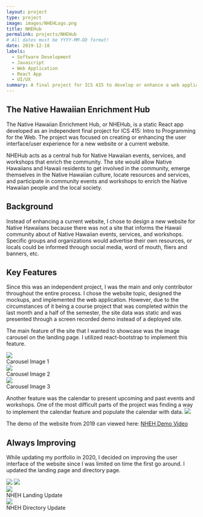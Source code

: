 ```yaml
---
layout: project
type: project
image: images/NHEHLogo.png
title: NHEHub
permalink: projects/NHEHub
# All dates must be YYYY-MM-DD format!
date: 2019-12-18
labels:
  - Software Development
  - Javascript
  - Web Application
  - React App
  - UI/UX
summary: A final project for ICS 415 to develop or enhance a web application with focus on user interface.
---
```


## The Native Hawaiian Enrichment Hub
The Native Hawaiian Enrichment Hub, or NHEHub, is a static React app developed as an independent final project for ICS 415: Intro to Programming for the Web. The project was focused on creating or enhancing the user interface/user experience for a new website or a current website.

NHEHub acts as a central hub for Native Hawaiian events, services, and workshops that enrich the community. The site would allow Native Hawaiians and Hawaii residents to get involved in the community, emerge themselves in the Native Hawaiian culture, locate resources and services, and participate in community events and workshops to enrich the Native Hawaiian people and the local society.

## Background
Instead of enhancing a current website, I chose to design a new website for Native Hawaiians because there was not a site that informs the Hawaii community about of Native Hawaiian events, services, and workshops. Specific groups and organizations would advertise their own resources, or locals could be informed through social media, word of mouth, fliers and banners, etc.

## Key Features
Since this was an independent project, I was the main and only contributor throughout the entire process. I chose the website topic, designed the mockups, and implemented the web application. However, due to the circumstances of it being a course project that was completed within the last month and a half of the semester, the site data was static and was presented through a screen recorded demo instead of a deployed site.

The main feature of the site that I wanted to showcase was the image carousel on the landing page. I utilized react-bootstrap to implement this feature.
<div class="ui three column grid">
  <div class="column">
    <div class="ui segment">
      <img class="ui image" src="../images/NHEHCarousel1.PNG">
      <div class="ui bottom attached label">Carousel Image 1</div>
    </div>
  </div>
  <div class="column">
    <div class="ui segment">
      <img class="ui image" src="../images/NHEHCarousel2.PNG">
      <div class="ui bottom attached label">Carousel Image 2</div>
    </div>
  </div>
  <div class="column">
    <div class="ui segment">
      <img class="ui image" src="../images/NHEHCarousel3.PNG">
      <div class="ui bottom attached label">Carousel Image 3</div>
    </div>
  </div>
</div>

Another feature was the calendar to present upcoming and past events and workshops. One of the most difficult parts of the project was finding a way to implement the calendar feature and populate the calendar with data.
<img class="ui centered fluid image" src="../images/NHEHCalendar.PNG">

The demo of the website from 2019 can viewed here: <a href="https://youtu.be/81snQbHYL_s">NHEH Demo Video</a>

## Always Improving
While updating my portfolio in 2020, I decided on improving the user interface of the website since I was limited on time the first go around. I updated the landing page and directory page.

<img class="ui centered fluid image" src="../images/NHEHLanding.png">
<img class="ui centered fluid image" src="../images/NHEHDirectory.png">

<div class="ui two column grid">
  <div class="column">
    <div class="ui segment">
      <img class="ui centered fluid image" src="../images/NHEHLanding.png">
      <div class="ui bottom attached label">NHEH Landing Update</div>
    </div>
  </div>
  <div class="column">
    <div class="ui segment">
      <img class="ui centered fluid image" src="../images/NHEHDirectory.png">
      <div class="ui bottom attached label">NHEH Directory Update</div>
    </div>
  </div>
</div>
